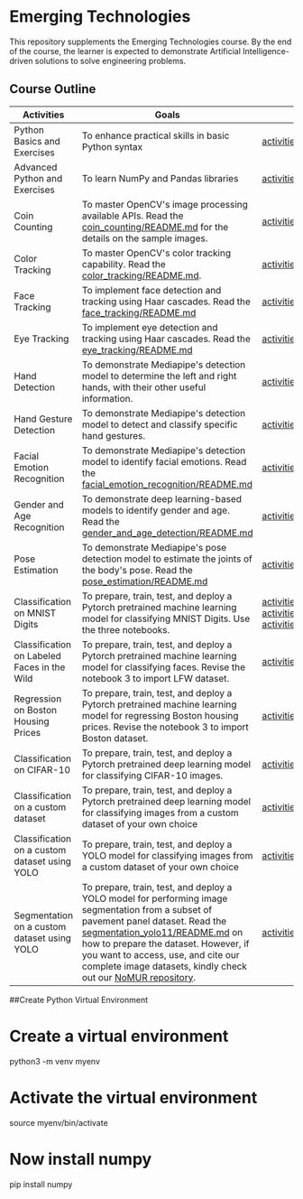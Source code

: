# Emerging Technologies
This repository supplements the Emerging Technologies course. By the end of the course, the learner is expected to demonstrate Artificial Intelligence-driven solutions to solve engineering problems.


## Course Outline

 | Activities | Goals | Resources |
| -------- | -------- | -------- |
| Python Basics and Exercises | To enhance practical skills in basic Python syntax |  [activities/Lastname_Python_Basics_and_Exercises.ipynb](activities/Lastname_Python_Basics_and_Exercises.ipynb) |
| Advanced Python and Exercises | To learn NumPy and Pandas libraries | [activities/Lastname_Advanced_Python_and_Exercises.ipynb](activities/Lastname_Advanced_Python_and_Exercises.ipynb) |
| Coin Counting | To master OpenCV's image processing available APIs. Read the [coin_counting/README.md](activities/opencv_samples/coin_counting/README.md) for the details on the sample images. | [activities/opencv_samples/coin_counting/coin_counting.py](activities/opencv_samples/coin_counting/coin_counting.py) |
| Color Tracking | To master OpenCV's color tracking capability. Read the [color_tracking/README.md](activities/opencv_samples/color_tracking/README.md). | [activities/opencv_samples/color_tracking/color_tracking.py](activities/opencv_samples/color_tracking/color_tracking.py) |
| Face Tracking | To implement face detection and tracking using Haar cascades. Read the [face_tracking/README.md](activities/opencv_samples/face_tracking/README.md) | [activities/opencv_samples/face_tracking/facetracking.py](activities/opencv_samples/face_tracking/facetracking.py) |
| Eye Tracking | To implement eye detection and tracking using Haar cascades. Read the [eye_tracking/README.md](activities/opencv_samples/eye_tracking/README.md) | [activities/opencv_samples/eye_tracking/eyetracking.py](activities/opencv_samples/eye_tracking/eyetracking.py) | 
| Hand Detection | To demonstrate Mediapipe's detection model to determine the left and right hands, with their other useful information. | [activities/opencv_samples/hand_detection/hand.py](activities/opencv_samples/hand_detection/hand.py) |
| Hand Gesture Detection | To demonstrate  Mediapipe's detection model to detect and classify specific hand gestures.  | [activities/opencv_samples/hand_gesture_detection/gesture.py](activities/opencv_samples/hand_gesture_detection/gesture.py) |
| Facial Emotion Recognition | To demonstrate Mediapipe's detection model to identify facial emotions. Read the [facial_emotion_recognition/README.md](activities/opencv_samples/facial_emotion_recognition/README.md)|[activities/opencv_samples/facial_emotion_recognition/facial_emotion.py](activities/opencv_samples/facial_emotion_recognition/facial_emotion.py)|
| Gender and Age Recognition | To demonstrate deep learning-based models to identify gender and age. Read the [gender_and_age_detection/README.md](activities/opencv_samples/gender_and_age_detection/README.md)| [activities/opencv_samples/gender_and_age_detection/gender_age.py](activities/opencv_samples/gender_and_age_detection/gender_age.py) |
| Pose Estimation | To demonstrate Mediapipe's pose detection model to estimate the joints of the body's pose. Read the [pose_estimation/README.md](activities/opencv_samples/pose_estimation/README.md) | [activities/opencv_samples/pose_estimation/pose.py](activities/opencv_samples/pose_estimation/pose.py)|
| Classification on MNIST Digits | To prepare, train, test, and deploy a Pytorch pretrained machine learning model for classifying MNIST Digits. Use the three notebooks. | [activities/machine_learning_samples/Lastname_ML_Notebook_1.ipynb](activities/machine_learning_samples/Lastname_ML_Notebook_1.ipynb)  [activities/machine_learning_samples/Lastname_ML_Notebook_2.ipynb](activities/machine_learning_samples/Lastname_ML_Notebook_2.ipynb)  [activities/machine_learning_samples/Lastname_ML_Notebook_3.ipynb](activities/machine_learning_samples/Lastname_ML_Notebook_3.ipynb) |
| Classification on Labeled Faces in the Wild | To prepare, train, test, and deploy a Pytorch pretrained machine learning model for classifying faces. Revise the notebook 3 to import LFW dataset. | [activities/machine_learning_samples/Lastname_ML_Notebook_3.ipynb](activities/machine_learning_samples/Lastname_ML_Notebook_3.ipynb) |
| Regression on Boston Housing Prices | To prepare, train, test, and deploy a Pytorch pretrained machine learning model for regressing Boston housing prices. Revise the notebook 3 to import Boston dataset.  | [activities/machine_learning_samples/Lastname_ML_Notebook_3.ipynb](activities/machine_learning_samples/Lastname_ML_Notebook_3.ipynb) |
| Classification on CIFAR-10 | To prepare, train, test, and deploy a Pytorch pretrained deep learning model for classifying CIFAR-10 images. | [activities/deep_learning_samples/classification_cifar10/](activities/deep_learning_samples/classification_cifar10/) |
| Classification on a custom dataset | To prepare, train, test, and deploy a Pytorch pretrained deep learning model for classifying images from a custom dataset of your own choice | [activities/deep_learning_samples/classification_custom/](activities/deep_learning_samples/classification_custom/) |
| Classification on a custom dataset using YOLO | To prepare, train, test, and deploy a YOLO model for classifying images from a custom dataset of your own choice | [activities/deep_learning_samples/classification_custom_yolo/](activities/deep_learning_samples/classification_custom_yolo/) |
| Segmentation on a custom dataset using YOLO | To prepare, train, test, and deploy a YOLO model for performing image segmentation from a subset of pavement panel dataset. Read the [segmentation_yolo11/README.md](activities/deep_learning_samples/segmentation_yolo11/README.md) on how to prepare the dataset. However, if you want to access, use, and cite our complete image datasets, kindly check out our [NoMUR repository](https://github.com/earlaleluya/NoMUR). | [activities/deep_learning_samples/segmentation_yolo11/](activities/deep_learning_samples/segmentation_yolo11/) |




##Create Python Virtual Environment
# Create a virtual environment
python3 -m venv myenv

# Activate the virtual environment
source myenv/bin/activate

# Now install numpy
pip install numpy
